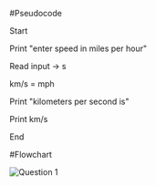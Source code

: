 #Pseudocode

Start

Print "enter speed in miles per hour"

Read input -> s

km/s = mph

Print "kilometers per second is"

Print km/s

End

#Flowchart

![Question 1](https://user-images.githubusercontent.com/118046846/211187962-c24c44df-f497-4117-87f9-2ee1ac8175c7.jpeg)
